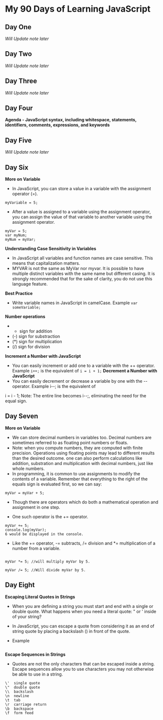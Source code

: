 # My 90 Days of Learning JavaScript 

## Day One
*Will Update note later* 

## Day Two
*Will Update note later* 

## Day Three
*Will Update note later* 

## Day Four
**Agenda - JavaScript syntax, including whitespace, statements, identifiers, comments, expressions, and keywords**

## Day Five
*Will Update note later*

## Day Six
**More on Variable**
- In JavaScript, you can store a value in a variable with the assignment operator (=).

```myVariable = 5;```

- After a value is assigned to a variable using the assignment operator, you can assign the value of that variable to another variable using the assignment operator.
  
```var myVar;
myVar = 5;
var myNum;
myNum = myVar;
```

**Understanding Case Sensitivity in Variables**

- In JavaScript all variables and function names are case sensitive. This means that capitalization matters.
- MYVAR is not the same as MyVar nor myvar. It is possible to have multiple distinct variables with the same name but different casing. It is strongly recommended that for the sake of clarity, you do not use this language feature.

**Best Practice**

- Write variable names in JavaScript in camelCase. Example ```var someVariable;```

**Number operations**
- + sign for addition
- (-) sign for substraction
- (*) sign for multiplication
- (/) sign for division

**Increment a Number with JavaScript**
- You can easily increment or add one to a variable with the ++ operator.
Example
```i++;```
is the equivalent of
```i = i + 1;```
**Decrement a Number with JavaScript**
- You can easily decrement or decrease a variable by one with the -- operator.
Example
i--;
is the equivalent of

i = i - 1;
Note: The entire line becomes i--;, eliminating the need for the equal sign.

## Day Seven
**More on Variable**
- We can store decimal numbers in variables too. Decimal numbers are sometimes referred to as floating point numbers or floats.
- Note: when you compute numbers, they are computed with finite precision. Operations using floating points may lead to different results than the desired outcome. one can also perform calculations like addition, substration and multiplication with decimal numbers, just like whole numbers.
- In programming, it is common to use assignments to modify the contents of a variable. Remember that everything to the right of the equals sign is evaluated first, so we can say:

```myVar = myVar + 5;```

- Though there are operators which do both a mathematical operation and assignment in one step.

- One such operator is the += operator.
  
```let myVar = 1;
myVar += 5;
console.log(myVar);
6 would be displayed in the console.
```

 - Like the += operator, -= subtracts, /= division and *= multiplication  of a  number from a variable.

```myVar -= 5; //will substract a myVar by 5. 

myVar *= 5; //will multiply myVar by 5.

myVar /= 5; //Will divide myVar by 5.
```

## Day Eight 
**Escaping Literal Quotes in Strings** 
- When you are defining a string you must start and end with a single or double quote. What happens when you need a literal quote: " or ' inside of your string?

- In JavaScript, you can escape a quote from considering it as an end of string quote by placing a backslash (\) in front of the quote.

- Example

```const sampleStr = "Alan said, \"Alan said, \"Peter is learning JavaScript\".";
```

**Escape Sequences in Strings**
- Quotes are not the only characters that can be escaped inside a string. Escape sequences allow you to use characters you may not otherwise be able to use in a string.

```Code	Output
\'	single quote
\"	double quote
\\	backslash
\n	newline
\t	tab
\r	carriage return
\b	backspace
\f	form feed
```

